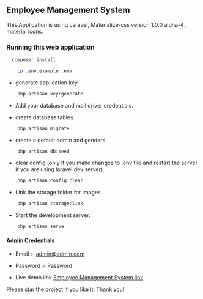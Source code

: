 ## Employee Management System
This Application is using Laravel, Materialize-css version 1.0.0 alpha-4 , material icons.

### Running this web application

```bash
  composer install
```


```bash
    cp .env.example .env
```

- generate application key.

```bash
    php artisan key:generate
```

- Add your database and mail driver credentials.

- create database tables.

```bash
    php artisan migrate
```

- create a default admin and genders.

```bash
    php artisan db:seed
```

- clear config (only if you make changes to .env file and restart the server if you are using laravel dev server).

```bash
    php artisan config:clear
```

- Link the storage folder for images.

```bash
    php artisan storage:link
```

- Start the development server.

```bash
    php artisan serve
```


#### Admin Credentials
- Email :- admin@admin.com
- Password :- Password

- Live demo link [Employee Management System link](#)

Please star the project if you like it. Thank you!